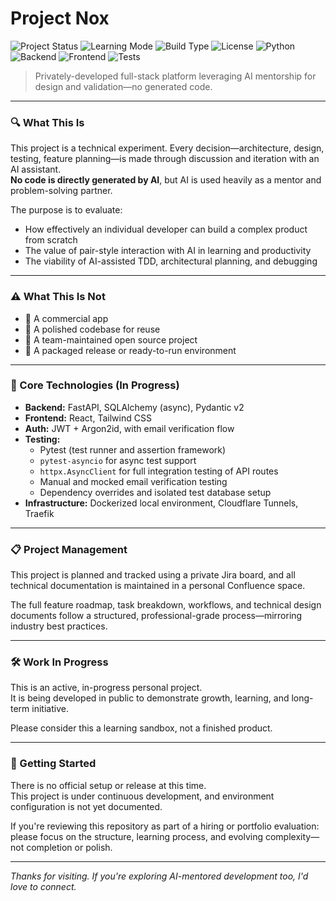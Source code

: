 # Project Nox

![Project Status](https://img.shields.io/badge/status-in--progress-blue)
![Learning Mode](https://img.shields.io/badge/experiment-AI--mentored-blueviolet)
![Build Type](https://img.shields.io/badge/build-manual--code--only-9cf)
![License](https://img.shields.io/badge/license-unlicensed-red)
![Python](https://img.shields.io/badge/python-3.12+-brightgreen)
![Backend](https://img.shields.io/badge/backend-FastAPI-green)
![Frontend](https://img.shields.io/badge/frontend-React-blue)
![Tests](https://img.shields.io/badge/tests-Pytest-yellow)

> Privately-developed full-stack platform leveraging AI mentorship for design and validation—no generated code.

---

### 🔍 What This Is

This project is a technical experiment. Every decision—architecture, design, testing, feature planning—is made through discussion and iteration with an AI assistant.  
**No code is directly generated by AI**, but AI is used heavily as a mentor and problem-solving partner.

The purpose is to evaluate:

- How effectively an individual developer can build a complex product from scratch
- The value of pair-style interaction with AI in learning and productivity
- The viability of AI-assisted TDD, architectural planning, and debugging

---

### ⚠️ What This Is Not

- 🚫 A commercial app  
- 🚫 A polished codebase for reuse  
- 🚫 A team-maintained open source project  
- 🚫 A packaged release or ready-to-run environment  

---

### 🧠 Core Technologies (In Progress)

- **Backend:** FastAPI, SQLAlchemy (async), Pydantic v2  
- **Frontend:** React, Tailwind CSS  
- **Auth:** JWT + Argon2id, with email verification flow  
- **Testing:**
  - Pytest (test runner and assertion framework)
  - `pytest-asyncio` for async test support
  - `httpx.AsyncClient` for full integration testing of API routes
  - Manual and mocked email verification testing
  - Dependency overrides and isolated test database setup  
- **Infrastructure:** Dockerized local environment, Cloudflare Tunnels, Traefik  

---

### 📋 Project Management

This project is planned and tracked using a private Jira board, and all technical documentation is maintained in a personal Confluence space.

The full feature roadmap, task breakdown, workflows, and technical design documents follow a structured, professional-grade process—mirroring industry best practices.

---

### 🛠️ Work In Progress

This is an active, in-progress personal project.  
It is being developed in public to demonstrate growth, learning, and long-term initiative.

Please consider this a learning sandbox, not a finished product.

---

### 🚧 Getting Started

There is no official setup or release at this time.  
This project is under continuous development, and environment configuration is not yet documented.

If you're reviewing this repository as part of a hiring or portfolio evaluation:  
please focus on the structure, learning process, and evolving complexity—not completion or polish.

---

_Thanks for visiting. If you're exploring AI-mentored development too, I'd love to connect._
